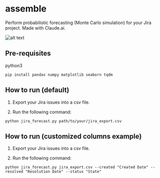 # assemble

Perform probabilistic forecasting (Monte Carlo simulation) for your Jira project. Made with Claude.ai.

![alt text](https://github.com/graceshaw/assemble/blob/main/src/jira_forecast.jpg?raw=true)

## Pre-requisites

python3

```
pip install pandas numpy matplotlib seaborn tqdm
```

## How to run (default)

1. Export your Jira issues into a csv file.

2. Run the following command:

```
python jira_forecast.py path/to/your/jira_export.csv
```

## How to run (customized columns example)

1. Export your Jira issues into a csv file.

2. Run the following command:

```
python jira_forecast.py jira_export.csv --created "Created Date" --resolved "Resolution Date" --status "State"
```